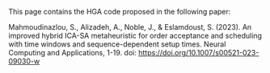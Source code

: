This page contains the HGA code proposed in the following paper:

Mahmoudinazlou, S., Alizadeh, A., Noble, J., & Eslamdoust, S. (2023). An improved hybrid ICA-SA metaheuristic for order acceptance and scheduling with time windows and sequence-dependent setup times. Neural Computing and Applications, 1-19.
doi: https://doi.org/10.1007/s00521-023-09030-w
